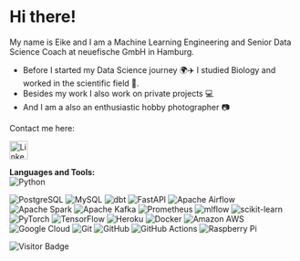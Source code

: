 # Hi there!

My name is Eike and I am a Machine Learning Engineering and Senior Data Science Coach at neuefische GmbH in Hamburg.

- Before I started my Data Science journey :earth_africa::airplane: I studied Biology and worked in the scientific field :microscope:.
- Besides my work I also work on private projects :computer:
- And I am a also an enthusiastic hobby photographer :camera:

Contact me here:

<a href="https://www.linkedin.com/in/eike-rogall-444bb1154/"><img alt="LinkedIn" title="LinkedIn" height="32" width="32" src="![LinkedIn](https://img.shields.io/badge/LinkedIn-0077B5?style=for-the-badge&logo=linkedin&logoColor=white)"></a>
</p>
 


**Languages and Tools:**  
![Python](https://img.shields.io/badge/-Python-black?style=flat-square&logo=Python)

![PostgreSQL](https://img.shields.io/badge/-PostgreSQL-336791?style=flat-square&logo=postgresql)
![MySQL](https://img.shields.io/badge/-MySQL-black?style=flat-square&logo=mysql)
![dbt](https://img.shields.io/badge/dbt-FF694B?style=for-the-badge&logo=dbt&logoColor=white)
![FastAPI](https://img.shields.io/badge/FastAPI-005571?style=for-the-badge&logo=fastapi)
![Apache Airflow](https://img.shields.io/badge/Apache%20Airflow-017CEE?style=for-the-badge&logo=Apache%20Airflow&logoColor=white)
![Apache Spark](https://img.shields.io/badge/Apache%20Spark-FDEE21?style=flat-square&logo=apachespark&logoColor=black)
![Apache Kafka](https://img.shields.io/badge/Apache%20Kafka-000?style=for-the-badge&logo=apachekafka)
![Prometheus](https://img.shields.io/badge/Prometheus-E6522C?style=for-the-badge&logo=Prometheus&logoColor=white)
![mlflow](https://img.shields.io/badge/mlflow-%23d9ead3.svg?style=for-the-badge&logo=numpy&logoColor=blue)
![scikit-learn](https://img.shields.io/badge/scikit--learn-%23F7931E.svg?style=for-the-badge&logo=scikit-learn&logoColor=white)
![PyTorch](https://img.shields.io/badge/PyTorch-%23EE4C2C.svg?style=for-the-badge&logo=PyTorch&logoColor=white)
![TensorFlow](https://img.shields.io/badge/TensorFlow-%23FF6F00.svg?style=for-the-badge&logo=TensorFlow&logoColor=white)
![Heroku](https://img.shields.io/badge/-Heroku-430098?style=flat-square&logo=heroku)
![Docker](https://img.shields.io/badge/-Docker-black?style=flat-square&logo=docker)
![Amazon AWS](https://img.shields.io/badge/Amazon%20AWS-232F3E?style=flat-square&logo=amazon-aws)
![Google Cloud](https://img.shields.io/badge/Google%20Cloud-black?style=flat-square&logo=google-cloud)
![Git](https://img.shields.io/badge/-Git-black?style=flat-square&logo=git)
![GitHub](https://img.shields.io/badge/-GitHub-181717?style=flat-square&logo=github)
![GitHub Actions](https://img.shields.io/badge/github%20actions-%232671E5.svg?style=for-the-badge&logo=githubactions&logoColor=white)
![Raspberry Pi](https://img.shields.io/badge/-Raspberry%20Pi-C51A4A?style=flat-square&logo=Raspberry-Pi)




![Visitor Badge](https://visitor-badge.laobi.icu/badge?page_id=rogall-e.rogall-e)

